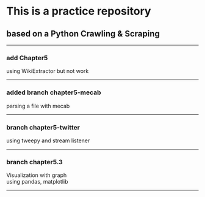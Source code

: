 # This is a practice repository  

## based on a Python Crawling & Scraping

---


### add Chapter5
using WikiExtractor but not work

---
### added branch chapter5-mecab
parsing a file with mecab 

---
### branch chapter5-twitter
using tweepy and stream listener

---
### branch chapter5.3
Visualization with graph  
using pandas, matplotlib

---
